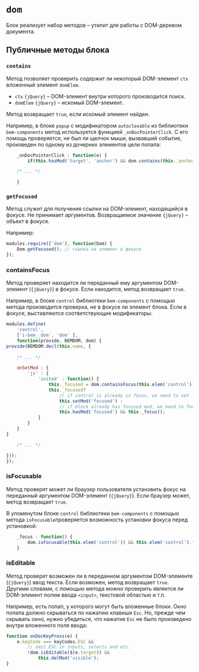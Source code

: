 # `dom`

Блок реализует набор методов – утилит для работы с DOM-деревом документа. 

## Публичные методы блока

### `contains`

Метод позволяет проверить содержит ли некоторый DOM-элемент `ctx` вложенный элемент `domElem`. 

 * `ctx` `{jQuery}` – DOM-элемент внутри которого производится поиск.
 * `domElem` `{jQuery}` – искомый DOM-элемент.

Метод возвращает `true`, если искомый элемент найден.

Например, в блоке `popup` с модификатором `autoclosable` из библиотеки `bem-components` метод используется функцией `_onDocPointerClick`. С его помощь проверяется, не был ли щелчок мыши, вызвавший событие, произведен по одному из дочерних элементов цели попапа:

```js
    _onDocPointerClick : function(e) {
        if(this.hasMod('target', 'anchor') && dom.contains(this._anchor, $(e.target))) return;

    /* ... */

    }
```


### `getFocused`

Метод служит для получения ссылки на DOM-элемент, находящийся в фокусе. Не принимает аргументов.
Возвращаемое значение `{jQuery}` – объект в фокусе.

Например:

```js
modules.require(['dom'], function(Dom) {
    Dom.getFocused(); // ссылка на элемент в фокусе
});
```


### containsFocus 
Метод проверяет находится ли переданный ему аргументом DOM-элемент (`{jQuery}`) в фокусе. Если находится, метод возвращает `true`.

Например, в блоке `control` библиотеки `bem-components` с помощью метода производится проверка, не в фокусе ли элемент блока. Если в фокусе, выставляются соответствующие модификаторы:

```js
modules.define(
    'control',
    ['i-bem__dom', 'dom' ],
    function(provide, BEMDOM, dom) {
provide(BEMDOM.decl(this.name, {
    
    /* ... */

    onSetMod : {
        'js' : {
            'inited' : function() {
                this._focused = dom.containsFocus(this.elem('control'));
                this._focused?
                    // if control is already in focus, we need to set focused mod
                    this.setMod('focused') :
                    // if block already has focused mod, we need to focus control
                    this.hasMod('focused') && this._focus();
            }
        }
    } 
}

    /* ... */

}));
});
```


### isFocusable

Метод проверят может ли браузер пользователя установить фокус на переданный аргументом DOM-элемент (`{jQuery}`). Если браузер может, метод возвращает `true`.  

В упомянутом блоке `control` библиотеки `bem-components` с помощью метода `isFocusable`проверяется возможность установки фокуса перед установкой:

```js
    _focus : function() {
        dom.isFocusable(this.elem('control')) && this.elem('control').focus();
    }  
```


### isEditable

Метод проверят возможен ли в переданном аргументом DOM-элементе (`{jQuery}`) ввод текста.  Если возможен, метод возвращает `true`. Другими словами, с помощью метода можно проверить является ли DOM-элемент полем ввода `<input>`, текстовой областью и т.п.

Например, есть попап, у которого могут быть вложенные блоки. Окно попапа должно скрываться по нажатию клавиши `Esc`. Но, прежде чем скрывать окно, нужно убедиться, что нажатие `Esc` не было произведено внутри вложенного поля ввода:

```js
function onDocKeyPress(e) {
    e.keyCode === keyCodes.ESC &&
        // omit ESC in inputs, selects and etc.
        !dom.isEditable($(e.target)) &&
            this.delMod('visible');
}
```
